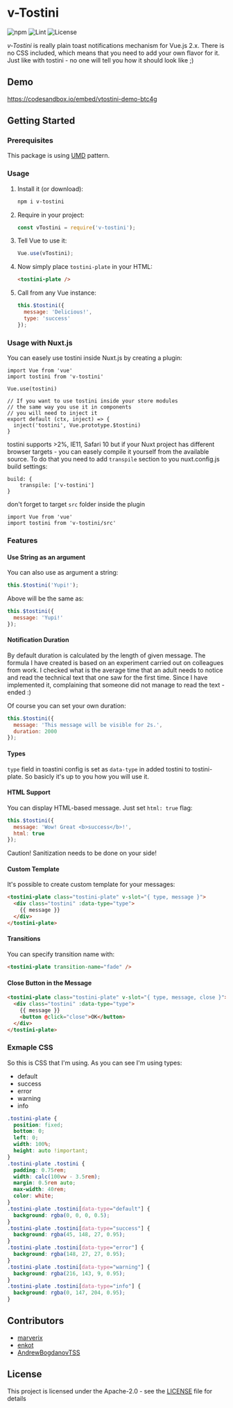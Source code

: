 # v-Tostini

![npm](https://img.shields.io/npm/v/v-tostini)
![Lint](https://img.shields.io/github/workflow/status/marverix/v-tostini/Lint?label=lint)
![License](https://img.shields.io/github/license/marverix/v-tostini)

_v-Tostini_ is really plain toast notifications mechanism for Vue.js 2.x. 
There is no CSS included, which means that you need to add your own flavor for it.
Just like with tostini - no one will tell you how it should look like ;)

## Demo

https://codesandbox.io/embed/vtostini-demo-btc4g

## Getting Started

### Prerequisites

This package is using [UMD](https://github.com/umdjs/umd/blob/master/templates/returnExportsGlobal.js) pattern.

### Usage

1. Install it (or download):

   ```sh
   npm i v-tostini
   ```

1. Require in your project:

   ```js
   const vTostini = require('v-tostini');
   ```

1. Tell Vue to use it:

   ```js
   Vue.use(vTostini);
   ```

1. Now simply place `tostini-plate` in your HTML:

   ```html
   <tostini-plate />
   ```

1. Call from any Vue instance:

   ```js
   this.$tostini({
     message: 'Delicious!',
     type: 'success'
   });
   ```
   
### Usage with Nuxt.js

You can easely use tostini inside Nuxt.js by creating a plugin:
```
import Vue from 'vue'
import tostini from 'v-tostini'

Vue.use(tostini)

// If you want to use tostini inside your store modules
// the same way you use it in components
// you will need to inject it
export default (ctx, inject) => {
  inject('tostini', Vue.prototype.$tostini)
}
```
tostini supports >2%, IE11, Safari 10 but if your Nuxt project has different browser targets - you can easely compile it yourself from the available source. To do that you need to add `transpile` section to you nuxt.config.js build settings:

```
build: {
    transpile: ['v-tostini']
}
```
don't forget to target `src` folder inside the plugin

```
import Vue from 'vue'
import tostini from 'v-tostini/src'
```

### Features

#### Use String as an argument

You can also use as argument a string:

```js
this.$tostini('Yupi!');
```

Above will be the same as:

```js
this.$tostini({
  message: 'Yupi!'
});
```

#### Notification Duration

By default duration is calculated by the length of given message.
The formula I have created is based on an experiment carried out on colleagues from work. I checked what is the average time that an adult needs to notice and read the technical text that one saw for the first time. Since I have implemented it, complaining that someone did not manage to read the text - ended :)

Of course you can set your own duration:

```js
this.$tostini({
  message: 'This message will be visible for 2s.',
  duration: 2000
});
```

#### Types

`type` field in toastini config is set as `data-type` in added tostini to tostini-plate. So basicly it's up to you how you will use it.

#### HTML Support

You can display HTML-based message. Just set `html: true` flag:

```js
this.$tostini({
  message: 'Wow! Great <b>success</b>!',
  html: true
});
```

Caution! Sanitization needs to be done on your side!

#### Custom Template

It's possible to create custom template for your messages:

```html
<tostini-plate class="tostini-plate" v-slot="{ type, message }">
  <div class="tostini" :data-type="type">
    {{ message }}
  </div>
</tostini-plate>
```

#### Transitions

You can specify transition name with:

```html
<tostini-plate transition-name="fade" />
```

#### Close Button in the Message

```html
<tostini-plate class="tostini-plate" v-slot="{ type, message, close }">
  <div class="tostini" :data-type="type">
    {{ message }}
    <button @click="close">OK</button>
  </div>
</tostini-plate>
```

### Exmaple CSS

So this is CSS that I'm using. As you can see I'm using types:

* default
* success
* error
* warning
* info

```css
.tostini-plate {
  position: fixed;
  bottom: 0;
  left: 0;
  width: 100%;
  height: auto !important;
}
.tostini-plate .tostini {
  padding: 0.75rem;
  width: calc(100vw - 3.5rem);
  margin: 0.5rem auto;
  max-width: 40rem;
  color: white;
}
.tostini-plate .tostini[data-type="default"] {
  background: rgba(0, 0, 0, 0.5);
}
.tostini-plate .tostini[data-type="success"] {
  background: rgba(45, 148, 27, 0.95);
}
.tostini-plate .tostini[data-type="error"] {
  background: rgba(148, 27, 27, 0.95);
}
.tostini-plate .tostini[data-type="warning"] {
  background: rgba(216, 143, 9, 0.95);
}
.tostini-plate .tostini[data-type="info"] {
  background: rgba(0, 147, 204, 0.95);
}
```

## Contributors

* [marverix](https://github.com/marverix)
* [enkot](https://github.com/enkot)
* [AndrewBogdanovTSS](https://github.com/AndrewBogdanovTSS)

## License

This project is licensed under the Apache-2.0 - see the [LICENSE](LICENSE) file for details
